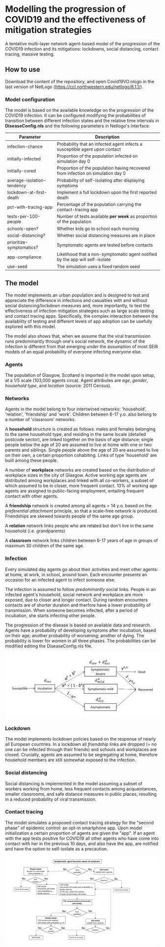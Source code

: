 # Modelling the progression of COVID19 and the effectiveness of mitigation strategies

A tentative multi-layer network agent-based model of the progression of the COVID19 infection and its mitigations: lockdowns, social distancing, contact tracing, massive testing.

## How to use

Download the content of the repository, and open Covid19VO.nlogo in the last version of NetLogo (https://ccl.northwestern.edu/netlogo/6.1.1/).

### Model configuration

The model is based on the available knowledge on the progression of the COVID19 infection. It can be configured modifying the probabilities of transition between different infection states and the relative time intervals in **DiseaseConfig.nls** and the following parameters in Netlogo's interface:

| Parameter 		      | Description
| --------------------------- | ------------------------------------------------------------ |
| infection-chance            | Probability that an infected agent infects a susceptible agent upon contact |
| initially-infected          | Proportion of the population infected on simulation day 0 |
| initially-cured	      | Proportion of the population having recovered from infection on simulation day 0 |
| average-isolation-tendency  | Probability of self-isolating after displaying symptoms      |
| lockdown-at-first-death     | Implement a full lockdown upon the first reported death  |
| pct-with-tracing-app	      | Percentage of the population carrying the contact-tracing app |
| tests-per-100-people	      | Number of tests available **per week** as proportion of the population |
| schools-open?               | Whether kids go to school each morning |
| social-distancing?	      | Whether social distancing measures are in place |
| prioritize-symptomatics? | Symptomatic agents are tested before contacts |
| app-compliance              | Likelihood that a non-symptomatic agent notified by the app will self-isolate | 
| use-seed                    | The simulation uses a fixed random seed |

## The model

The model implements an urban population and is designed to test and appreciate the difference in infections and casualties with and without social distancing/lockdown measures and, more importantly, to test the effectiveness of infection mitigation strategies such as large scale testing and contact tracing apps. Specifically, the complex interaction between the availability of testing and different levels of app adoption can be usefully explored with this model.

The model also shows that, when we assume that the viral transmission runs predominantly through one's social network, the dynamic of the infection is different from that emerging under the assumption of most SEIR models of an equal probability of everyone infecting everyone else.

### Agents

The population of Glasgow, Scotland is imported in the model upon setup, at a 1/5 scale (103,000 agents circa). Agent attributes are _age_, _gender_, _household type_, and _location_ (source: 2011 Census). 

### Networks

Agents in the model belong to four intertwined networks: 'household', 'relation', 'friendship' and 'work'. Children between 6-17 y.o. also belong to a number of 'classroom' networks.

A **household** structure is created as follows: males and females belonging to the same household type, and residing in the same locale (detailed postcode sector), are linked together on the basis of age distance; single people below the age of 20 are assumed to live at home with one or two parents and siblings. Single people above the age of 20 are assumed to live on their own, a certain proportion cohabiting. Links of type 'household' are built among these people.

A number of **workplace** networks are created based on the distribution of workplace sizes in the city of Glasgow. Active working age agents are distributed among workplaces and linked with all co-workers, a subset of which assumed to be in closer, more frequent contact. 13% of working age agents are assigned to public-facing employment, entailing frequent contact with other agents. 

A **friendship** network is created among all agents > 14 y.o. based on the *preferential attachment* principle, so that a scale-free network is produced. Friendships are skewed towards people of the same age group.

A **relation** network links people who are related but don't live in the same household (i.e. grandparents)

A **classroom** network links children between 6-17 years of age in groups of maximum 30 children of the same age.

### Infection

Every simulated day agents go about their activities and meet other agents: at home, at work, in school, around town. Each encounter presents an occasion for an infected agent to infect someone else. 

The infection is assumed to follow _predominantly_ social links. People in an infected agent's household, social network and workplace are more exposed, due to closer and longer contact. During random encounters contacts are of shorter duration and therfore have a lower probability of transmission. When someone becomes infected, after a period of incubation, she starts infecting other people. 

The progression of the disease is based on available data and research. Agents have a probability of developing symptoms after incubation, based on their age; another probability of worsening; another of dying. The probability is lower for women in all three phases. 
The probabilities can be modified editing the DiseaseConfig.nls file.

![Disease progression](https://raw.githubusercontent.com/harrykipper/covid/master/infection.png)

### Lockdown

The model implements lockdown policies based on the response of nearly all European countries. In a lockdown all _friendship_ links are dropped (= no one can be infected through their friends) and schools and workplaces are closed. Crucially, agents are assumed to be segregating at home, therefore household members are still somewhat exposed to the infection.

### Social distancing

Social distancing is implemented in the model assuming a subset of workers working from home, less frequent contacts among acquaintances, smaller classrooms, and safe distance measures in public places, resulting in a reduced probability of viral transmission.

### Contact tracing 

The model simulates a proposed contact tracing strategy for the "second phase" of epidemic control: an opt-in smartphone app. Upon model initialization a certain proportion of agents are given the "app". If an agent with the app tests positive for COVID19 all other agents who have come into contact with her in the previous 10 days, and also have the app, are notified and have the option to self-isolate as a precaution.

![Model diagram](https://raw.githubusercontent.com/harrykipper/covid/master/Fig2_revised.png)
